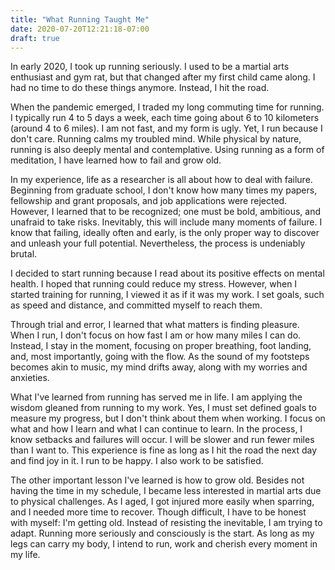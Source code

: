 ```yaml
---
title: "What Running Taught Me"
date: 2020-07-20T12:21:18-07:00
draft: true
---
```


In early 2020, I took up running seriously. I used to be a martial arts enthusiast and gym rat, but that changed after my first child came along. I had no time to do these things anymore. Instead, I hit the road. 

When the pandemic emerged, I traded my long commuting time for running. I typically run 4 to 5 days a week, each time going about 6 to 10 kilometers (around 4 to 6 miles). I am not fast, and my form is ugly. Yet, I run because I don't care. Running calms my troubled mind. While physical by nature, running is also deeply mental and contemplative. Using running as a form of meditation, I have learned how to fail and grow old.

In my experience, life as a researcher is all about how to deal with failure. Beginning from graduate school, I don't know how many times my papers, fellowship and grant proposals, and job applications were rejected. However, I learned that to be recognized; one must be bold, ambitious, and unafraid to take risks. Inevitably, this will include many moments of failure. I know that failing, ideally often and early, is the only proper way to discover and unleash your full potential. Nevertheless, the process is undeniably brutal.

I decided to start running because I read about its positive effects on mental health. I hoped that running could reduce my stress. However, when I started training for running, I viewed it as if it was my work. I set goals, such as speed and distance, and committed myself to reach them.

Through trial and error, I learned that what matters is finding pleasure. When I run, I don't focus on how fast I am or how many miles I can do. Instead, I stay in the moment, focusing on proper breathing, foot landing, and, most importantly, going with the flow. As the sound of my footsteps becomes akin to music, my mind drifts away, along with my worries and anxieties. 

What I've learned from running has served me in life. I am applying the wisdom gleaned from running to my work. Yes, I must set defined goals to measure my progress, but I don't think about them when working. I focus on what and how I learn and what I can continue to learn. In the process, I know setbacks and failures will occur. I will be slower and run fewer miles than I want to. This experience is fine as long as I hit the road the next day and find joy in it. I run to be happy. I also work to be satisfied.

The other important lesson I've learned is how to grow old. Besides not having the time in my schedule, I became less interested in martial arts due to physical challenges. As I aged, I got injured more easily when sparring, and I needed more time to recover. Though difficult, I have to be honest with myself: I'm getting old. Instead of resisting the inevitable, I am trying to adapt. Running more seriously and consciously is the start. As long as my legs can carry my body, I intend to run, work and cherish every moment in my life.
